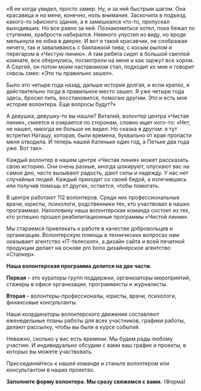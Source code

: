 «Я ее когда увидел, просто замер. Ну, и за ней быстрым шагом. Она красавица и на меня, конечно, ноль внимания. Заскочила в подъезд какого-то офисного здания, а я замешкался что-то, пропускал выходивших. Но все равно за ней. Познакомиться хотел, пока бежал по ступеням, храбрости набирался. Немного упустил из виду, но вроде мелькнула ее юбка в дверях. И вот я такой красавчик, не соображая ничего, так и заваливаюсь с баклажкой пива, с косым рылом и перегаром в «Чистую линию». А там ребята сидят в большой светлой комнате, все обернулись, посмотрели на меня и как заржут все хором. А Сергей, он потом моим наставником стал, подходит ко мне и говорит сквозь смех: «Это ты правильно зашел».

Было это четыре года назад, дальше история долгая, и если кратко, я действительно тогда в правильное место зашел. Я уже четыре года здесь, бросил пить, восстановился, помогаю другим. Это и есть моя история волонтера. Еще вопросы будут?»

А девушка, девушку-то вы нашли? Виталий, волонтер центра «Чистая линия», смеется и озирается по сторонам, словно ищет кого-то:
«Нет, не нашел, никогда ее больше не видел. Но сказка в другом: я тут встретил Наташу, которая, были времена, буквально от края пропасти меня отводила. И теперь нашей Катеньке один год, а Петьке два года уже. Вот так».

Каждый волонтер в нашем центре «Чистая линия» может рассказать свою историю. Они очень разные, иногда шокируют, опускают вас на самое дно, часто вызывают радость, дают силы и надежду. У нас нет случайных людей. Каждый приходит со своей бедой, а излечившись или получив помощь от других, остается, чтобы помогать.

В центре работают 112 волонтеров. Среди них профессиональные врачи, юристы, психологи, родственники тех, кто участвовал в наших программах. Наполовину наша волонтерская команда состоит из тех, кто успешно прошел реабилитационные программы «Чистой линии».

Мы стараемся привлекать к работе в качестве добровольцев и организации. Волонтерскую помощь в технических вопросах нам оказывает агентство «IT-телескоп», а дизайн сайта и всей печатной продукции делает на основе pro bono дизайнерское агентство «Сталкер».

**Наша волонтерская программа делится на две части.**

**Первая** – это кураторы групп поддержки, организаторы мероприятий, стажеры в офисе организации, программисты и журналисты.

**Вторая** – волонтеры-профессионалы, юристы, врачи, психологи, финансовые консультанты.

Наши координаторы волонтерского движения составляют еженедельные планы работы для всех участников, графики работы, делают рассылку, чтобы вы были в курсе событий.

Неважно, сколько у вас есть времени. Мы будем рады любому участию. И индивидуально обсудим с вами ваш график и проекты, в которых вы можете участвовать.

Присоединяйтесь к нашей команде и станьте волонтером или консультантом в наших проектах.

**Заполните форму волонтера. Мы сразу свяжемся с вами.** (Форма)
 
